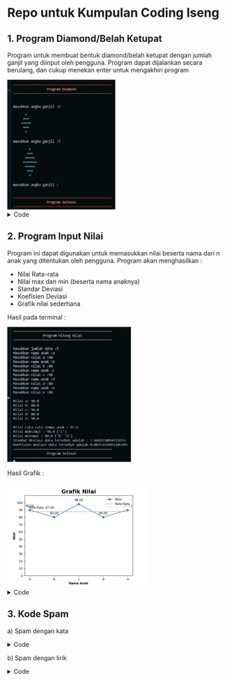 # Repo untuk Kumpulan Coding Iseng

## 1. Program Diamond/Belah Ketupat
Program untuk membuat bentuk diamond/belah ketupat dengan jumlah ganjil yang diinput oleh pengguna. Program dapat dijalankan secara berulang, dan cukup menekan enter untuk mengakhiri program

<img src="image/diamond2.png" widht="250" height="298">

<details>
<summary>Code</summary>
Ditambahkan juga library rich untuk menambahkan sedikit warna pada terminal
  
```python
import math
import sys
from rich.console import Console

console = Console()

print("")
console.print("="*50,style="red")
teks = "Program Diamond"
console.print(teks.center(50),style="bold red")
console.print("="*50,style="red")
print("")

n = " "
while n != "":
    n = input("\nmasukkan angka ganjil :")
    print("")
    y = 1
    x = 0
    c = 4

    if n != "":
        for i in range(int(n)):
            if i < math.ceil(int(n)/2):
                console.print(" "*(int(n)-i),"*"*(y+x),style="cyan")
                y += 1
                x += 1
            else:
                console.print(" "*(x+1),"*"*(y+x-c),style="cyan")
                c += 4
                x += 1
                y += 1
    else:
        print("")
        console.print("="*50,style="red")
        teks = "Program Selesai"
        console.print(teks.center(50),style="bold red")
        console.print("="*50,style="red")
        print("")
        sys.exit()
```
</details>

## 2. Program Input Nilai
Program ini dapat digunakan untuk memasukkan nilai beserta nama dari n anak yang ditentukan oleh pengguna. Program akan menghasilkan :
- Nilai Rata-rata
- Nilai max dan min (beserta nama anaknya)
- Standar Deviasi
- Koefisien Deviasi
- Grafik nilai sederhana

Hasil pada terminal :

<img src="image/nilai.png" widht="280" height="310">

Hasil Grafik :

<img src="image/grafikNilai.png" widht="320" height="240">

<details>
<summary>Code</summary>
  
```python
import numpy as np
import math

print("")
print("="*50)
end = "Program Hitung Nilai"
endCenter = end.center(50)
print(endCenter)
print("="*50)
print("")

data = []
dataNama = []
dataSD = []
n = float(input("Masukkan jumlah data :"))

i = 1
while i <= n:
    nama = input("Masukkan nama anak :")
    nilai = float(input("Masukkan nilai %s :"%nama))
    dataNama.append(nama)
    data.append(nilai)
    i += 1

print("")

i = 1
while i <= n:
    x = i - 1
    print("Nilai %s:"%dataNama[x],data[x])
    i += 1

rerata = sum(data) / n
nilaiMax = max(data)
nilaiMin = min(data)

for i in data:
    jarak = i-rerata
    jarakKuadrat = jarak ** 2
    dataSD.append(jarakKuadrat)

Std = sum(dataSD) / (n-1)
StandarDeviasi = math.sqrt(Std)
cv = StandarDeviasi/rerata

data_np = np.array(data)
dataNama_np = np.array(dataNama)

print("\nNilai rata-rata semua anak :",rerata)
nMax = np.max(data_np)
pnMax = np.where(data_np == nMax)
whoMax = dataNama_np[pnMax]
print("Nilai maksimal :", nilaiMax, whoMax)
nMin = np.min(data_np)
pnMin = np.where(data_np == nMin)
whoMin = dataNama_np[pnMin]
print("Nilai minimal :", nilaiMin,whoMin)
print("Standar deviasi data tersebut adalah :", StandarDeviasi)
print("Koefisien deviasi data tersebut adalah {}".format(cv))

print("="*50)
end = "Program Selesai"
endCenter = end.center(50)
print(endCenter)
print("="*50)

# Matplotlib
import matplotlib.pyplot as plt

x1 = dataNama_np
y1 = data_np

avg = [rerata]*len(x1)
x2 = dataNama_np
y2 = avg

plt.plot(x1,y1,"o-", label = "Nilai")
plt.plot(x2,y2,'--', label = "Rata-Rata")

plt.yticks([0,10,20,30,40,50,60,70,80,90,100])
axes = plt.gca()
axes.set_ylim([0,110])

for x,y in zip(x1,y1):
    label = "{:.2f}".format(y)
    plt.annotate(label,(x,y),textcoords = "offset points", xytext = (0,10), ha = "center")

plt.annotate("Rata-Rata :{:.2f}".format(rerata),(1,rerata),textcoords = "offset points", xytext = (0,10), ha = "right")

plt.title("Grafik Nilai", fontsize = 18, fontweight = "bold")
plt.xlabel("Nama Anak", fontweight = "bold")
plt.ylabel("Nilai", fontweight = "bold")
plt.legend()

plt.show()
```

</details>

## 3. Kode Spam
a) Spam dengan kata
<details>
<summary>Code</summary>
 
 ```python
 import pyautogui, time

time.sleep(5)

x = "ini spam"

for i in range(5):
    pyautogui.typewrite(x)
    pyautogui.press("enter")
 ```
  </details>
  
b) Spam dengan lirik
<details>
<summary>Code</summary>
 
 ```python
 import pyautogui, time

time.sleep(5)

baca = open("lirik.txt","r")

for i in baca:
    pyautogui.typewrite(i)
    pyautogui.press("enter")
 ```
  </details>

